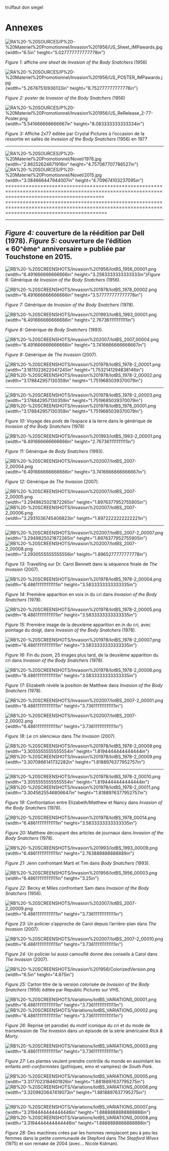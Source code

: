 truffaut don siegel

Annexes
=======

![RA%20-%20SOURCES/P%20-%20Materiel%20Promotionnel/Invasion%201956/US\_Sheet\_IMPawards.jpg](media/image1.jpeg){width="6.5in"
height="5.027777777777778in"}

*Figure 1:* affiche *one sheet* de *Invasion of the Body Snatchers*
(1956)

![RA%20-%20SOURCES/P%20-%20Materiel%20Promotionnel/Invasion%201956/US\_POSTER\_IMPawards.jpg](media/image2.jpeg){width="5.26787510936133in"
height="8.752777777777778in"}

*Figure 2:* *poster* de *Invasion of the Body Snatchers* (1956)

![RA%20-%20SOURCES/P%20-%20Materiel%20Promotionnel/Invasion%201956/US\_ReRelease\_2-77-Poster.png](media/image3.png){width="5.541666666666667in"
height="8.083333333333334in"}

*Figure 3:* Affiche 2x77 éditée par Crystal Pictures à l’occasion de la
ressortie en salles de *Invasion of the Body Snatchers* (1956) en 1977

  --------------------------------------------------------------------------------------------------------------------------------------------------------------------------------------------------------------------------------------------------------------------------------------------------
  ![RA%20-%20SOURCES/P%20-%20Materiel%20Promotionnel/Novel/1978.jpg](media/image4.jpeg){width="2.86252624671916in" height="4.757087707786527in"}   ![RA%20-%20SOURCES/P%20-%20Materiel%20Promotionnel/Novel/2015.jpg](media/image5.jpeg){width="3.084666447944007in" height="4.709674103237095in"}
  ==============================================================================================================================================   ===============================================================================================================================================
  ------------------------------------------------------------------------------------------------------------------------------------------------ -------------------------------------------------------------------------------------------------------------------------------------------------
  *Figure 4:* couverture de la réédition par Dell (1978).                                                                                          *Figure 5:* couverture de l’édition « 60^ème^ anniversaire » publiée par Touchstone en 2015.
  --------------------------------------------------------------------------------------------------------------------------------------------------------------------------------------------------------------------------------------------------------------------------------------------------

![RB%20-%20SCREENSHOTS/Invasion%201956/IotBS\_1956\_00001.png](media/image6.png){width="6.491666666666666in"
height="3.2583333333333333in"}*Figure 6:* Générique de *Invasion of the
Body Snatchers* (1956).

![RB%20-%20SCREENSHOTS/Invasion%201978/IotBS\_1978\_00002.png](media/image7.png){width="6.491666666666666in"
height="3.577777777777778in"}

*Figure 7:* Générique de *Invasion of the Body Snatchers* (1978).

![RB%20-%20SCREENSHOTS/Invasion%201993/IotBS\_1993\_00001.png](media/image8.png){width="6.491666666666666in"
height="2.767361111111111in"}

*Figure 8:* Générique de *Body Snatchers* (1993).

![RB%20-%20SCREENSHOTS/Invasion%202007/IotBS\_2007\_00004.png](media/image9.png){width="6.491666666666666in"
height="3.7416666666666667in"}

*Figure 9:* Générique de *The Invasion* (2007).

  ![RB%20-%20SCREENSHOTS/Invasion%201978/IotBS\_1978-2\_00001.png](media/image10.png){width="3.1811023622047245in" height="1.7532141294838146in"}   ![RB%20-%20SCREENSHOTS/Invasion%201978/IotBS\_1978-2\_00002.png](media/image11.png){width="3.178842957130359in" height="1.7519685039370079in"}
  ------------------------------------------------------------------------------------------------------------------------------------------------- ------------------------------------------------------------------------------------------------------------------------------------------------
  ![RB%20-%20SCREENSHOTS/Invasion%201978/IotBS\_1978-2\_00003.png](media/image12.png){width="3.178842957130359in" height="1.7519685039370079in"}    ![RB%20-%20SCREENSHOTS/Invasion%201978/IotBS\_1978\_00001.png](media/image13.png){width="3.178842957130359in" height="1.7519685039370079in"}

*Figure 10:* Voyage des *pods* de l’espace à la terre dans le générique
de *Invasion of the Body Snatchers* (1978)

![RB%20-%20SCREENSHOTS/Invasion%201993/IotBS\_1993-2\_00001.png](media/image14.png){width="6.491666666666666in"
height="2.767361111111111in"}

*Figure 11:* Générique de *Body Snatchers* (1993).

![RB%20-%20SCREENSHOTS/Invasion%202007/IotBS\_2007-2\_00004.png](media/image15.png){width="6.491666666666666in"
height="3.7416666666666667in"}

*Figure 12:* Générique de *The Invasion* (2007).

  ![RB%20-%20SCREENSHOTS/Invasion%202007/IotBS\_2007-2\_00005.png](media/image16.png){width="3.2949825021872265in" height="1.8976377952755905in"}   ![RB%20-%20SCREENSHOTS/Invasion%202007/IotBS\_2007-2\_00006.png](media/image17.png){width="3.2931036745406823in" height="1.8972222222222221in"}
  ------------------------------------------------------------------------------------------------------------------------------------------------- -------------------------------------------------------------------------------------------------------------------------------------------------
  ![RB%20-%20SCREENSHOTS/Invasion%202007/IotBS\_2007-2\_00007.png](media/image18.png){width="3.2949825021872265in" height="1.8976377952755905in"}   ![RB%20-%20SCREENSHOTS/Invasion%202007/IotBS\_2007-2\_00008.png](media/image19.png){width="3.2930555555555556in" height="1.8965277777777778in"}

*Figure 13:* Travelling sur Dr. Carol Bennett dans la séquence finale de
*The Invasion* (2007).

![RB%20-%20SCREENSHOTS/Invasion%201978/IotBS\_1978-2\_00004.png](media/image20.png){width="6.486111111111111in"
height="3.5833333333333335in"}

*Figure 14:* Première apparition en voix in du cri dans *Invasion of the
Body Snatchers* (1978).

![RB%20-%20SCREENSHOTS/Invasion%201978/IotBS\_1978-2\_00005.png](media/image21.png){width="6.486111111111111in"
height="3.5833333333333335in"}

*Figure 15:* Première image de la deuxième apparition en *in* du cri,
avec pointage du doigt, dans *Invasion of the Body Snatchers* (1978).

![RB%20-%20SCREENSHOTS/Invasion%201978/IotBS\_1978-2\_00007.png](media/image22.png){width="6.486111111111111in"
height="3.5833333333333335in"}

*Figure 16:* Fin du zoom, 25 images plus tard, de la deuxième apparition
du cri dans *Invasion of the Body Snatchers* (1978).

![RB%20-%20SCREENSHOTS/Invasion%201978/IotBS\_1978-2\_00006.png](media/image23.png){width="6.486111111111111in"
height="3.5833333333333335in"}

*Figure 17:* Elizabeth révèle la position de Matthew dans *Invasion of
the Body Snatchers* (1978).

![RB%20-%20SCREENSHOTS/Invasion%202007/IotBS\_2007-2\_00001.png](media/image24.png){width="6.486111111111111in"
height="3.736111111111111in"}

![RB%20-%20SCREENSHOTS/Invasion%202007/IotBS\_2007-2\_00002.png](media/image25.png){width="6.486111111111111in"
height="3.736111111111111in"}

*Figure 18:* Le cri silencieux dans *The Invasion* (2007).

  ![RB%20-%20SCREENSHOTS/Invasion%201978/IotBS\_1978-2\_00008.png](media/image26.png){width="3.3055555555555554in" height="1.8194444444444444in"}   ![RB%20-%20SCREENSHOTS/Invasion%201978/IotBS\_1978-2\_00009.png](media/image27.png){width="3.3070866141732282in" height="1.8188976377952757in"}
  ------------------------------------------------------------------------------------------------------------------------------------------------- -------------------------------------------------------------------------------------------------------------------------------------------------
  ![RB%20-%20SCREENSHOTS/Invasion%201978/IotBS\_1978-2\_00010.png](media/image28.png){width="3.3055555555555554in" height="1.8194444444444444in"}   ![RB%20-%20SCREENSHOTS/Invasion%201978/IotBS\_1978-2\_00011.png](media/image29.png){width="3.3045625546806647in" height="1.8188976377952757in"}

*Figure 19:* Confrontation entre Elizabeth/Matthew et Nancy dans
*Invasion of the Body Snatchers* (1978).

![RB%20-%20SCREENSHOTS/Invasion%201978/IotBS\_1978\_00014.png](media/image30.png){width="6.486111111111111in"
height="3.5833333333333335in"}

*Figure 20:* Matthew découpant des articles de journaux dans *Invasion
of the Body Snatchers* (1978).

![RB%20-%20SCREENSHOTS/Invasion%201993/IotBS\_1993\_00009.png](media/image31.png){width="6.486111111111111in"
height="2.763888888888889in"}

*Figure 21:* Jenn confrontant Marti et Tim dans *Body Snatchers* (1993).

![RB%20-%20SCREENSHOTS/Invasion%201956/IotBS\_1956\_00003.png](media/image32.png){width="6.486111111111111in"
height="3.25in"}

*Figure 22:* Becky et Miles confrontant Sam dans *Invasion of the Body
Snatchers* (1956).

![RB%20-%20SCREENSHOTS/Invasion%202007/IotBS\_2007-2\_00009.png](media/image33.png){width="6.486111111111111in"
height="3.736111111111111in"}

*Figure 23:* Un policier s’approche de Carol depuis l’arrière-plan dans
*The Invasion* (2007).

![RB%20-%20SCREENSHOTS/Invasion%202007/IotBS\_2007-2\_00010.png](media/image34.png){width="6.486111111111111in"
height="3.736111111111111in"}

*Figure 24:* Un policier lui aussi camouflé donne des conseils à Carol
dans *The Invasion* (2007).

![RB%20-%20SCREENSHOTS/Invasion%201956/ColorizedVersion.png](media/image35.png){width="6.5in"
height="4.875in"}

*Figure 25:* Carton titre de la version colorisée de *Invasion of the
Body Snatchers* (1956) éditée par Republic Pictures sur VHS.

![RB%20-%20SCREENSHOTS/Variations/IotBS\_VARIATIONS\_00001.png](media/image36.png){width="6.486111111111111in"
height="3.736111111111111in"}![RB%20-%20SCREENSHOTS/Variations/IotBS\_VARIATIONS\_00002.png](media/image37.png){width="6.486111111111111in"
height="3.736111111111111in"}

*Figure 26:* Reprise (et parodie) du motif iconique du cri et du mode de
transmission de *The Invasion* dans un épisode de la série américaine
*Rick & Morty*.

![RB%20-%20SCREENSHOTS/Variations/IotBS\_VARIATIONS\_00003.png](media/image38.png){width="6.486111111111111in"
height="3.736111111111111in"}

*Figure 27:* Les plantes veulent prendre contrôle du monde en assimilant
les enfants *anti-conformistes* (gothiques, emo et vampires) de *South
Park*.

  ![RB%20-%20SCREENSHOTS/Variations/IotBS\_VARIATIONS\_00005.png](media/image39.png){width="3.3177023184601926in" height="1.8818897637795275in"}   ![RB%20-%20SCREENSHOTS/Variations/IotBS\_VARIATIONS\_00006.png](media/image40.png){width="3.3209820647419073in" height="1.8818897637795275in"}
  ------------------------------------------------------------------------------------------------------------------------------------------------ ------------------------------------------------------------------------------------------------------------------------------------------------
  ![RB%20-%20SCREENSHOTS/Variations/IotBS\_VARIATIONS\_00007.png](media/image41.png){width="3.3194444444444446in" height="1.8888888888888888in"}   ![RB%20-%20SCREENSHOTS/Variations/IotBS\_VARIATIONS\_00008.png](media/image42.png){width="3.3194444444444446in" height="1.8888888888888888in"}

*Figure 28:* Des machines crées par les hommes remplacent peu à peu les
femmes dans la petite communauté de Stepford dans *The Stepford Wives*
(1975) et son remake de 2004 (avec... Nicole Kidman).
